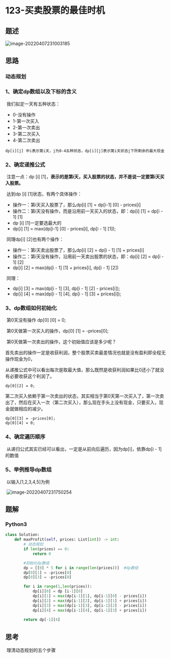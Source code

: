 # 123-买卖股票的最佳时机

## 题述

![image-20220407231003185](https://happygoing.oss-cn-beijing.aliyuncs.com/img/image-20220407231003185.png)

## 思路

### 动态规划

### 1、确定dp数组以及下标的含义

​	我们拟定一天有五种状态：

- 0-没有操作
- 1-第一次买入
- 2-第一次卖出
- 3-第二次买入
- 4-第二次卖出

```
dp[i][j] 中i表示第i天，j为0-4五种状态，dp[i][j]表示第i天状态j下所剩余的最大现金
```

### 2、确定递推公式

​	注意一点：dp [i] [1]，**表示的是第i天，买入股票的状态，并不是说一定要第i天买入股票。**

​	达到dp [i] [1]状态，有两个具体操作：

- 操作一：第i天买入股票了，那么dp[i] [1] = dp[i-1] [0] - prices[i]
- 操作二：第i天没有操作，而是沿用前一天买入的状态，即：dp[i] [1] = dp[i - 1] [1]
- dp [i] [1]一定要选最大的  
- dp[i] [1] = max(dp[i-1] [0] - prices[i], dp[i - 1] [1]);



​	同理dp[i] [2]也有两个操作：

- 操作一：第i天卖出股票了，那么dp[i] [2] = dp[i - 1] [1] + prices[i]
- 操作二：第i天没有操作，沿用前一天卖出股票的状态，即：dp[i] [2] = dp[i - 1] [2]
- dp[i] [2] = max(dp[i - 1] [1] + prices[i], dp[i - 1] [2])



​	同理：

- dp[i] [3] = max(dp[i - 1] [3], dp[i - 1] [2] - prices[i]);
- dp[i] [4] = max(dp[i - 1] [4], dp[i - 1] [3] + prices[i]);

### 3、dp数组如何初始化

​	第0天没有操作 dp[0] [0] = 0;

​	第0天做第一次买入的操作，dp[0] [1] = -prices[0];

​	第0天做第一次卖出的操作，这个初始值应该是多少呢？

​	首先卖出的操作一定是收获利润，整个股票买卖最差情况也就是没有盈利即全程无操作现金为0，

​	从递推公式中可以看出每次是取最大值，那么既然是收获利润如果比0还小了就没有必要收获这个利润了。

```
dp[0][2] = 0;
```

​	第二次买入依赖于第一次卖出的状态，其实相当于第0天第一次买入了，第一次卖出了，然后在买入一次（第二次买入），那么现在手头上没有现金，只要买入，现金就做相应的减少。

```
dp[0][3] = -prices[0];
dp[0][4] = 0;
```

### 4、确定遍历顺序

​	从递归公式其实已经可以看出，一定是从前向后遍历，因为dp[i]，依靠dp[i - 1]的数值

### 5、举例推导dp数组

​	以输入[1,2,3,4,5]为例

​	![image-20220407231750254](https://happygoing.oss-cn-beijing.aliyuncs.com/img/image-20220407231750254.png)

## 题解

### Python3

```python
class Solution:
    def maxProfit(self, prices: List[int]) -> int:
        # 动态规划
        if len(prices) == 0:
            return 0

        #初始化dp数组
        dp = [[0] * 5 for i in range(len(prices))]  #dp数组
        dp[0][1] = -prices[0]
        dp[0][3] = -prices[0]

        for i in range(1,len(prices)):
            dp[i][0] = dp [i-1][0]
            dp[i][1] = max(dp[i-1][1], dp[i-1][0] - prices[i])
            dp[i][2] = max(dp[i-1][2], dp[i-1][1] + prices[i])
            dp[i][3] = max(dp[i-1][3], dp[i-1][2] - prices[i])
            dp[i][4] = max(dp[i-1][4], dp[i-1][3] + prices[i])
        
        return dp[-1][4]
```

## 思考

​	理清动态规划的五个步骤